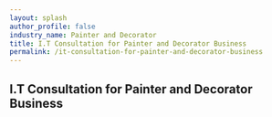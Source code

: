 ```yaml
---
layout: splash 
author_profile: false 
industry_name: Painter and Decorator
title: I.T Consultation for Painter and Decorator Business
permalink: /it-consultation-for-painter-and-decorator-business
---
```


## I.T Consultation for Painter and Decorator Business